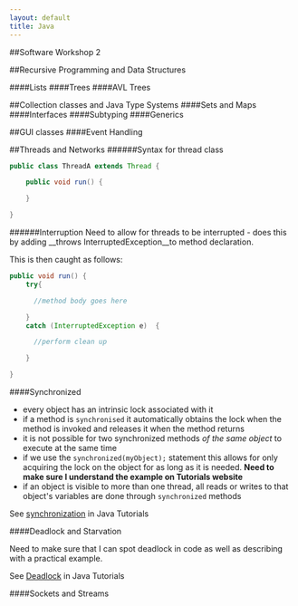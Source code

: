 ```yaml
---
layout: default
title: Java
---
```


##Software Workshop 2

##Recursive Programming and Data Structures

####Lists
####Trees
####AVL Trees

##Collection classes and Java Type Systems
####Sets and Maps
####Interfaces
####Subtyping
####Generics

##GUI classes
####Event Handling

##Threads and Networks
######Syntax for thread class

```java
public class ThreadA extends Thread {

    public void run() {

    }

}

```




######Interruption
Need to allow for threads to be interrupted - does this by adding __throws InterruptedException__to method declaration.

This is then caught as follows:

```java
public void run() {
    try{

      //method body goes here

    }
    catch (InterruptedException e)  {

      //perform clean up

    }

}

```


####Synchronized
* every object has an intrinsic lock associated with it
* if a method is `synchronised` it automatically obtains the lock when the method is invoked and releases it when the method returns
* it is not possible for two synchronized methods _of the same object_ to execute at the same time
* if we use the `synchronized(myObject);` statement this allows for only acquiring the lock on the object for as long as it is needed.  __Need to make sure I understand the example on Tutorials website__
*  if an object is visible to more than one thread, all reads or writes to that object's variables are done through `synchronized` methods
 
See [synchronization](http://docs.oracle.com/javase/tutorial/essential/concurrency/syncmeth.html) in Java Tutorials

####Deadlock and Starvation

Need to make sure that I can spot deadlock in code as well as describing with a practical example.

See [Deadlock](http://docs.oracle.com/javase/tutorial/essential/concurrency/deadlock.html) in Java Tutorials


####Sockets and Streams
